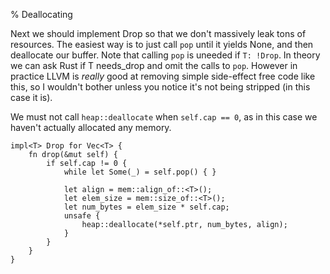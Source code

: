 % Deallocating

Next we should implement Drop so that we don't massively leak tons of resources.
The easiest way is to just call `pop` until it yields None, and then deallocate
our buffer. Note that calling `pop` is uneeded if `T: !Drop`. In theory we can
ask Rust if T needs_drop and omit the calls to `pop`. However in practice LLVM
is *really* good at removing simple side-effect free code like this, so I wouldn't
bother unless you notice it's not being stripped (in this case it is).

We must not call `heap::deallocate` when `self.cap == 0`, as in this case we haven't
actually allocated any memory.


```rust,ignore
impl<T> Drop for Vec<T> {
    fn drop(&mut self) {
        if self.cap != 0 {
            while let Some(_) = self.pop() { }

            let align = mem::align_of::<T>();
            let elem_size = mem::size_of::<T>();
            let num_bytes = elem_size * self.cap;
            unsafe {
                heap::deallocate(*self.ptr, num_bytes, align);
            }
        }
    }
}
```
